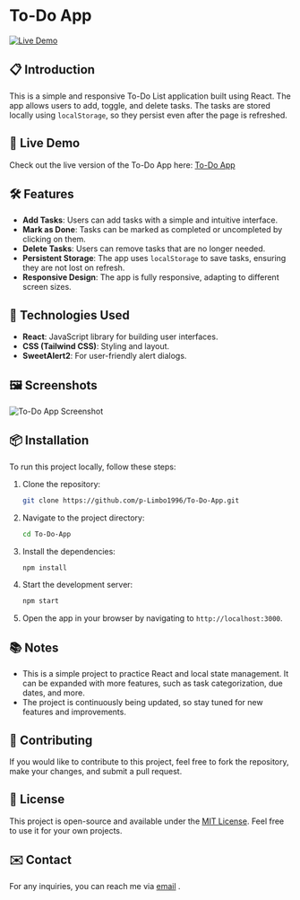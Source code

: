 # To-Do App

[![Live Demo](https://img.shields.io/badge/Live-Demo-brightgreen)](https://p-limbo1996.github.io/To-Do-App/)

## 📋 Introduction

This is a simple and responsive To-Do List application built using React. The app allows users to add, toggle, and delete tasks. The tasks are stored locally using `localStorage`, so they persist even after the page is refreshed.

## 🚀 Live Demo

Check out the live version of the To-Do App here: [To-Do App](https://p-limbo1996.github.io/To-Do-App/)

## 🛠️ Features

- **Add Tasks**: Users can add tasks with a simple and intuitive interface.
- **Mark as Done**: Tasks can be marked as completed or uncompleted by clicking on them.
- **Delete Tasks**: Users can remove tasks that are no longer needed.
- **Persistent Storage**: The app uses `localStorage` to save tasks, ensuring they are not lost on refresh.
- **Responsive Design**: The app is fully responsive, adapting to different screen sizes.

## 🧰 Technologies Used

- **React**: JavaScript library for building user interfaces.
- **CSS (Tailwind CSS)**: Styling and layout.
- **SweetAlert2**: For user-friendly alert dialogs.

## 🖼️ Screenshots

![To-Do App Screenshot](./src/assets/images/p-limbo1996.github.io_To-Do-App.png)

## 📦 Installation

To run this project locally, follow these steps:

1. Clone the repository:
    ```bash
    git clone https://github.com/p-Limbo1996/To-Do-App.git
    ```

2. Navigate to the project directory:
    ```bash
    cd To-Do-App
    ```

3. Install the dependencies:
    ```bash
    npm install
    ```

4. Start the development server:
    ```bash
    npm start
    ```

5. Open the app in your browser by navigating to `http://localhost:3000`.

## 📚 Notes

- This is a simple project to practice React and local state management. It can be expanded with more features, such as task categorization, due dates, and more.
- The project is continuously being updated, so stay tuned for new features and improvements.

## 🤝 Contributing

If you would like to contribute to this project, feel free to fork the repository, make your changes, and submit a pull request.

## 📄 License

This project is open-source and available under the [MIT License](https://github.com/p-Limbo1996/To-Do-App/blob/main/LICENSE). Feel free to use it for your own projects.

## ✉️ Contact

For any inquiries, you can reach me via [email](pooria.q.1996@gmail.com) .
